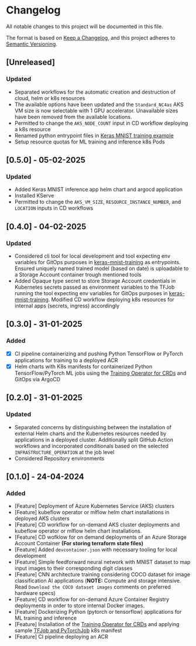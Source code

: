 # Changelog

All notable changes to this project will be documented in this file.

The format is based on [Keep a Changelog](https://keepachangelog.com/en/1.0.0/),
and this project adheres to [Semantic Versioning](https://semver.org/spec/v2.0.0.html).

## [Unreleased]

### Updated

- Separated workflows for the automatic creation and destruction of cloud, helm or k8s resources
- The available options have been updated and the `Standard_NC4as` AKS VM size is now selectable with 1 GPU accelerator. Unavailable sizes have been removed from the available locations.
- Permitted to change the `AKS_NODE_COUNT` input in CD workflow deploying a k8s resource 
- Renamed python entrypoint files in [Keras MNIST training example](./python/keras-mnist-training/)
- Setup resource quotas for ML training and inference k8s Pods 

## [0.5.0] - 05-02-2025

### Updated

- Added Keras MNIST inference app helm chart and argocd application
- Installed KServe
- Permitted to change the `AKS_VM_SIZE`, `RESOURCE_INSTANCE_NUMBER`, and `LOCATION` inputs in CD workflows 

## [0.4.0] - 04-02-2025

### Updated

- Considered cli tool for local development and tool expecting env variables for GitOps purposes in [keras-mnist-training](./python/keras-mnist-training/) as entrypoints. Ensured uniquely named trained model (based on date) is uploadable to a Storage Account container trough mentioned tools
- Added Opaque type secret to store Storage Account credentials in Kubernetes secrets passed as environment variables to the TFJob running the tool expecting env variables for GitOps purposes in [keras-mnist-training](./python/keras-mnist-training/). Modified CD workflow deploying k8s resources for internal apps (secrets, ingress) accordingly

## [0.3.0] - 31-01-2025

### Added

- [x] CI pipeline containerizing and pushing Python TensorFlow or PyTorch applications for training to a deployed ACR
- [x] Helm charts with K8s manifests for containerized Python TensorFlow/PyTorch ML jobs using the [Training Operator for CRDs](https://github.com/kubeflow/training-operator) and GitOps via ArgoCD

## [0.2.0] - 31-01-2025

### Updated

- Separated concerns by distinguishing between the installation of external Helm charts and the Kubernetes resources needed by applications in a deployed cluster. Additionally split GitHub Action workflows and incorporated conditionals based on the selected `INFRASTRUCTURE_OPERATION` at the job level
- Considered Repository environments

## [0.1.0] - 24-04-2024

### Added

- [Feature] Deployment of Azure Kubernetes Service (AKS) clusters
- [Feature] kubeflow operator or mlflow helm chart installations in deployed AKS clusters
- [Feature] CD workflow for on-demand AKS cluster deployments and kubeflow operator or mlflow helm chart installations. 
- [Feature] CD wofklow for on demand deployments of an Azure Storage Account Container **(For storing terraform state files)**
- [Feature] Added `devcontainer.json` with necessary tooling for local development
- [Feature] Simple feedforward neural network with MNIST dataset to map input images to their corresponding digit classes 
- [Feature] CNN architecture training considering COCO dataset for image classification AI applications (**NOTE:** Compute and storage intensive. Read `Download the COCO dataset images` comments on preferred hardware specs)
- [Feature] CD workflow for on-demand Azure Container Registry deployments in order to store internal Docker images.
- [Feature] Dockerizing Python (pytorch or tensorflow) applications for ML training and inference
- [Feature] Installation of the [Training Operator for CRDs](https://github.com/kubeflow/training-operator) and applying sample [TFJob and PyTorchJob](https://www.kubeflow.org/docs/components/training/overview/) k8s manifest
- [Feature] CI pipeline deploying an ACR